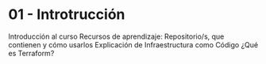 # 01 - Introtrucción
Introducción al curso
Recursos de aprendizaje: Repositorio/s, que contienen y cómo usarlos
Explicación de Infraestructura como Código
¿Qué es Terraform?

